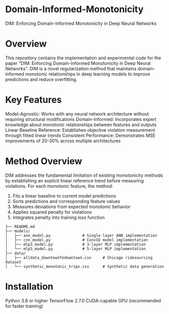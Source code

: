 # Domain-Informed-Monotonicity
DIM: Enforcing Domain-Informed Monotonicity in Deep Neural Networks

# Overview
This repository contains the implementation and experimental code for the paper "DIM: Enforcing Domain-Informed Monotonicity in Deep Neural Networks". DIM is a novel regularization method that maintains domain-informed monotonic relationships in deep learning models to improve predictions and reduce overfitting.

# Key Features
Model-Agnostic: Works with any neural network architecture without requiring structural modifications
Domain-Informed: Incorporates expert knowledge about monotonic relationships between features and outputs
Linear Baseline Reference: Establishes objective violation measurement through fitted linear trends
Consistent Performance: Demonstrates MSE improvements of 20-30% across multiple architectures

# Method Overview
DIM addresses the fundamental limitation of existing monotonicity methods by establishing an explicit linear reference trend before measuring violations. For each monotonic feature, the method:
1) Fits a linear baseline to current model predictions
2) Sorts predictions and corresponding feature values
3) Measures deviations from expected monotonic behavior
4) Applies squared penalty for violations
5) Integrates penalty into training loss function

```
├── README.md
├── models/
│   ├── ann_model.py              # Single-layer ANN implementation
│   ├── cnn_model.py              # Conv1D model implementation
│   ├── mlp3_model.py             # 3-layer MLP implementation
│   └── mlp5_model.py             # 5-layer MLP implementation
├── data/
│   ├── alldata_downtownTodowntown.csv     # Chicago ridesourcing dataset
│   └── synthetic_monotonic_trips.csv      # Synthetic data generation
```

# Installation
Python 3.8 or higher
TensorFlow 2.7.0
CUDA-capable GPU (recommended for faster training)
